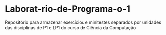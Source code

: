 # Laborat-rio-de-Programa-o-1
Repositório para armazenar exercícios e minitestes separados por unidades das disciplinas de P1 e LP1 do curso de Ciência da Computação
